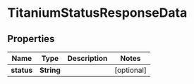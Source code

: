 

# TitaniumStatusResponseData


## Properties

| Name | Type | Description | Notes |
|------------ | ------------- | ------------- | -------------|
|**status** | **String** |  |  [optional] |



